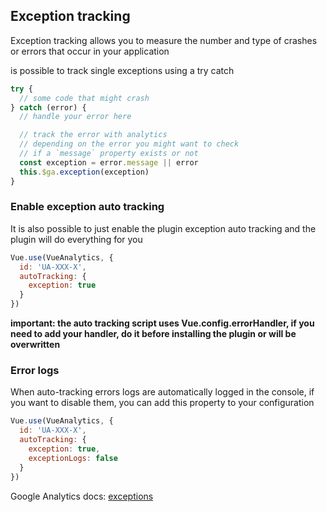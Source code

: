 ## Exception tracking

Exception tracking allows you to measure the number and type of crashes or errors that occur in your application

is possible to track single exceptions using a try catch

```js
try {
  // some code that might crash
} catch (error) {
  // handle your error here

  // track the error with analytics
  // depending on the error you might want to check
  // if a `message` property exists or not
  const exception = error.message || error
  this.$ga.exception(exception)
}
```

### Enable exception auto tracking

It is also possible to just enable the plugin exception auto tracking and the plugin will do everything for you

```js
Vue.use(VueAnalytics, {
  id: 'UA-XXX-X',
  autoTracking: {
    exception: true
  }
})
```

**important: the auto tracking script uses Vue.config.errorHandler, if you need to add your handler, do it before installing the plugin or will be overwritten**

### Error logs

When auto-tracking errors logs are automatically logged in the console, if you want to disable them, you can add this property to your configuration

```js
Vue.use(VueAnalytics, {
  id: 'UA-XXX-X',
  autoTracking: {
    exception: true,
    exceptionLogs: false
  }
})
```


Google Analytics docs: [exceptions](https://developers.google.com/analytics/devguides/collection/analyticsjs/exceptions)

